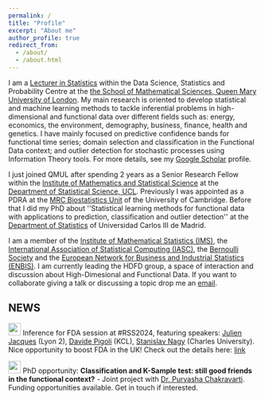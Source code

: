 ```yaml
---
permalink: /
title: "Profile"
excerpt: "About me"
author_profile: true
redirect_from: 
  - /about/
  - /about.html
---
```


I am a [Lecturer in Statistics](https://www.qmul.ac.uk/maths/profiles/hernandezn.html) within the Data Science, Statistics and Probability Centre at the [the School of Mathematical Sciences, Queen Mary University of London](https://www.qmul.ac.uk/maths/). My main research is oriented to develop statistical and machine learning methods to tackle inferential problems in high-dimensional and functional data over different fields such as: energy, economics, the environment, demography, business, finance, health and genetics. I have mainly focused on predictive confidence bands for functional time series; domain selection and classification in the Functional Data context; and outlier detection for stochastic processes using Information Theory tools. For more details, see my [Google Scholar](https://scholar.google.com/citations?hl=es&user=6IZOUNkAAAAJ) profile.

I just joined QMUL after spending 2 years as a Senior Research Fellow within the [Institute of Mathematics and Statistical Science](https://www.ucl.ac.uk/mathematical-statistical-sciences/) at the [Department of Statistical Science, UCL](https://www.ucl.ac.uk/statistics/). Previously I was appointed as a PDRA at the [MRC Biostatistics Unit](https://www.mrc-bsu.cam.ac.uk/) of the University of Cambridge. Before that I did my PhD about ''Statistical learning methods for functional data with applications to prediction, classification and outlier detection'' at the [Department of Statistics](https://www.uc3m.es/ss/Satellite/UC3MInstitucional/en/PortadaMiniSiteA/1371229065435/Department_of_Statistics) of Universidad Carlos III de Madrid.

I am a member of the [Institute of Mathematical Statistics (IMS)]([https://iasc-isi.org/](https://imstat.org/)), the [International Association of Statistical Computing (IASC)](https://iasc-isi.org/), the [Bernoulli Society](https://www.bernoullisociety.org/) and the [European Network for Business and Industrial Statistics (ENBIS)](https://enbis.org/). I am currently leading the HDFD group, a space of interaction and discussion about High-Dimesional and Functional Data. If you want to collaborate giving a talk or discussing a topic drop me an [email](mailto:n.hernandez@ucl.ac.uk).

## **NEWS**  

 <img src="https://media.giphy.com/media/C4b6GwFKbYxK8/giphy.gif" width="25"> Inference for FDA session at #RSS2024, featuring speakers: [Julien Jacques]([https://www.dliebl.com/](https://eric.univ-lyon2.fr/jjacques/index.html)) (Lyon 2), [Davide Pigoli]([https://scholar.google.com/citations?user=4xm-6oIAAAAJ&hl=en](https://www.kcl.ac.uk/people/davide-pigoli)) (KCL), [Stanislav Nagy](https://www.karlin.mff.cuni.cz/~nagy/) (Charles University). Nice opportunity to boost FDA in the UK! Check out the details here: [link](https://rss.org.uk/training-events/conference-2024/)

 <img src="https://media.giphy.com/media/C4b6GwFKbYxK8/giphy.gif" width="25"> PhD opportunity: **Classification and K-Sample test: still good friends in the functional context?** - Joint project with [Dr. Purvasha Chakravarti](https://purvashac.github.io/). Funding opportunities available. Get in touch if interested. 


<!--the [International Association for Statistical Computing](https://iasc-isi.org/) and-->
